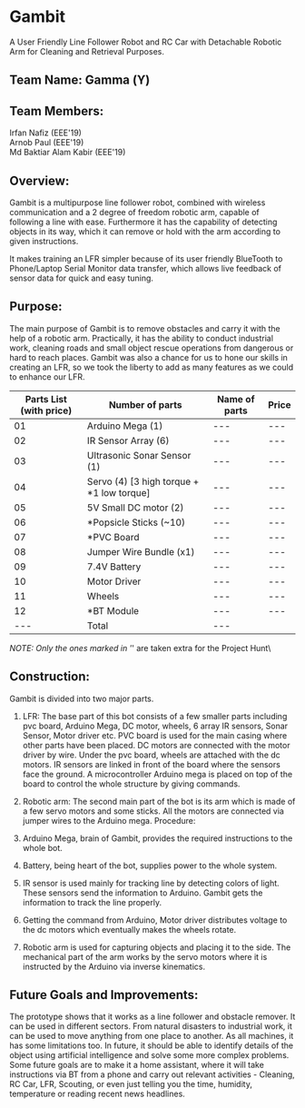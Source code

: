 # Gambit
A User Friendly Line Follower Robot and RC Car with Detachable Robotic Arm for Cleaning and 
Retrieval Purposes.
 
## Team Name: Gamma (ϒ)

## Team Members:
Irfan Nafiz (EEE'19)\
Arnob Paul (EEE'19)\
Md Baktiar Alam Kabir (EEE'19)

## Overview:
Gambit is a multipurpose line follower robot, combined with wireless communication and a 2 degree of freedom robotic arm, capable of following a line with ease. Furthermore it has the capability of detecting objects in its way, which it can remove or hold with the arm according to given instructions.

It makes training an LFR simpler because of its user friendly BlueTooth to Phone/Laptop Serial Monitor data transfer, which allows live feedback of sensor data for quick and easy tuning.

## Purpose:
The main purpose of Gambit is to remove obstacles and carry it with the help of a robotic arm. 
Practically, it has the ability to conduct industrial work, cleaning roads and small object rescue operations from dangerous or hard to reach places.
Gambit was also a chance for us to hone our skills in creating an LFR, so we took the liberty to add as many features as we could to enhance our LFR.

| Parts List (with price) | Number of parts | Name of parts | Price |
| --- | --- | --- | --- |
| 01 | Arduino Mega (1) | --- | --- |
| 02 | IR Sensor Array (6) | --- | --- |
| 03 | Ultrasonic Sonar Sensor (1) | --- | --- |
| 04 | Servo (4) [3 high torque + *1 low torque] | --- | --- |
| 05 | 5V Small DC motor (2) | --- | --- |
| 06 | *Popsicle Sticks (~10) | --- | --- |
| 07 | *PVC Board | --- | --- |
| 08 | Jumper Wire Bundle (x1) | --- | --- |
| 09 | 7.4V Battery | --- | --- |
| 10 | Motor Driver | --- | --- |
| 11 | Wheels | --- | --- |
| 12 | *BT Module | --- | --- |
| --- | Total | --- |
 

*NOTE: Only the ones marked in '*' are taken extra for the Project Hunt\
## Construction:
Gambit is divided into two major parts.
1.   LFR: The base part of this bot consists of a few smaller parts including pvc board, Arduino Mega, DC motor, wheels,  6 array IR sensors, Sonar Sensor, Motor driver etc. PVC board is used for the main casing where other parts have been placed. DC motors are connected with the motor driver by wire. Under the pvc board, wheels are attached with the dc motors. IR sensors are linked in front of the board where the sensors face the ground. A microcontroller Arduino mega is placed on top of the board to control the whole structure by giving commands.
 
2.   Robotic arm: The second main part of the bot is its arm which is made of a few servo motors and some sticks. All the motors are connected via jumper wires to the Arduino mega.
Procedure:
1.   Arduino Mega, brain of Gambit, provides the required instructions to the whole bot.
2.   Battery, being heart of the bot, supplies power to the whole system.
3.   IR sensor is used mainly for tracking line by detecting colors of light. These sensors send the information to Arduino. Gambit gets the information to track the line properly.
4.   Getting the command from Arduino, Motor driver distributes voltage to the dc motors which eventually makes the wheels rotate.
5.   Robotic arm is used for capturing objects and placing it to the side. The mechanical part of the arm works by the servo motors where it is instructed by the Arduino via inverse kinematics.
 

## Future Goals and Improvements:
The prototype shows that it works as a line follower and obstacle remover. It can be used in different sectors. From natural disasters to industrial work, it can be used to move anything from one place to another. As all machines, it has some limitations too. In future, it should be able to identify details of the object using artificial intelligence and solve some more complex problems.
Some future goals are to make it a home assistant, where it will take instructions via BT from a phone and carry out relevant activities - Cleaning, RC Car, LFR, Scouting, or even just telling you the time, humidity, temperature or reading recent news headlines.
